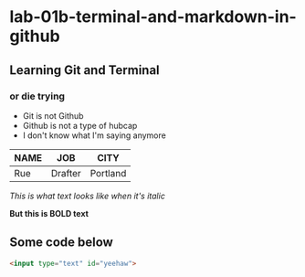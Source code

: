 # lab-01b-terminal-and-markdown-in-github
## Learning Git and Terminal
### or die trying

- Git is not Github
- Github is not a type of hubcap
- I don't know what I'm saying anymore

NAME | JOB | CITY
---|---|---
Rue | Drafter | Portland

_This is what text looks like when it's italic_

**But this is BOLD text**



## Some code below

```html
<input type="text" id="yeehaw">
```